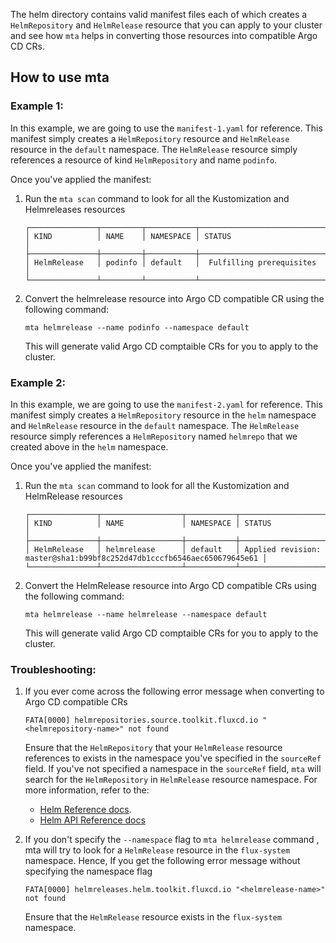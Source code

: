 The helm directory contains valid manifest files each of which
creates a `HelmRepository` and `HelmRelease` resource that you can
apply to your cluster and see how `mta` helps in converting those resources
into compatible Argo CD CRs.

## How to use mta

### Example 1:

In this example, we are going to use the `manifest-1.yaml` for reference. This manifest simply creates
a `HelmRepository` resource and `HelmRelease` resource in the `default` namespace. The `HelmRelease`
resource simply references a resource of kind `HelmRepository` and name `podinfo`.

Once you've applied the manifest:

1. Run the `mta scan` command to look for all the Kustomization and Helmreleases resources
    ```
    ┌───────────────┬─────────┬───────────┬────────────────────────────────────────────────────────────────────────┐
    │ KIND          │ NAME    │ NAMESPACE │ STATUS                                                                 │
    ├───────────────┼─────────┼───────────┼────────────────────────────────────────────────────────────────────────┤
    │ HelmRelease   │ podinfo │ default   │  Fulfilling prerequisites                                              │
    └───────────────┴─────────┴───────────┴────────────────────────────────────────────────────────────────────────┘
    ```

2. Convert the helmrelease resource into Argo CD compatible CR using the following command:
    ```
    mta helmrelease --name podinfo --namespace default
    ```
   This will generate valid Argo CD comptaible CRs for you to apply to the cluster.


### Example 2:

In this example, we are going to use the `manifest-2.yaml` for reference. This manifest simply creates
a `HelmRepository` resource in the `helm` namespace and `HelmRelease` resource in the `default` namespace.
The `HelmRelease` resource simply references a `HelmRepository` named `helmrepo` that we created above
in the `helm` namespace.

Once you've applied the manifest:

1. Run the `mta scan` command to look for all the Kustomization and HelmRelease resources
    ```
   ┌───────────────┬──────────────────┬───────────┬────────────────────────────────────────────────────────────────────────┐
   │ KIND          │ NAME             │ NAMESPACE │ STATUS                                                                 │
   ├───────────────┼──────────────────┼───────────┼────────────────────────────────────────────────────────────────────────┤
   │ HelmRelease   │ helmrelease      │ default   │ Applied revision: master@sha1:b99bf8c252d47db1cccfb6546aec650679645e61 │
   └───────────────┴──────────────────┴───────────┴────────────────────────────────────────────────────────────────────────┘
    ```

2. Convert the HelmRelease resource into Argo CD compatible CRs using the following command:
    ```
    mta helmrelease --name helmrelease --namespace default
    ```
   This will generate valid Argo CD comptaible CRs for you to apply to the cluster.

### Troubleshooting:
1. If you ever come across the following error message when converting to Argo CD compatible CRs

    ```
    FATA[0000] helmrepositories.source.toolkit.fluxcd.io "<helmrepository-name>" not found 
    ```

    Ensure that the `HelmRepository` that your `HelmRelease` resource references to exists in the namespace
    you've specified in the `sourceRef` field. If you've not specified a namespace in the `sourceRef` field, `mta` will search
    for the `HelmRepository` in `HelmRelease` resource namespace. For more information, refer to the:

    - [Helm Reference docs](https://fluxcd.io/flux/components/helm/helmreleases/).
    - [Helm API Reference docs](https://fluxcd.io/flux/components/helm/api/v2/)

2. If you don't specify the `--namespace` flag to `mta helmrelease` command , mta will try to look for a `HelmRelease` resource in the `flux-system` namespace.
Hence, If you get the following error message without specifying the namespace flag

    ```
    FATA[0000] helmreleases.helm.toolkit.fluxcd.io "<helmrelease-name>" not found 
    ```

    Ensure that the `HelmRelease` resource exists in the `flux-system` namespace.
